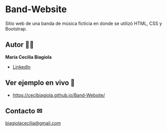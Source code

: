 # Band-Website
Sitio web de una banda de música ficticia en donde se utilizó HTML, CSS y Bootstrap.

## Autor 👩‍💻

**María Cecilia Biagiola**

* [LinkedIn](https://www.linkedin.com/in/cecilia-biagiola/)

## Ver ejemplo en vivo 🚀
- https://cecibiagiola.github.io/Band-Website/
## Contacto ✉
biagiolacecilia@gmail.com
